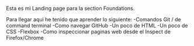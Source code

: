 Esta es mi Landing page para la section Foundations.

Para llegar aqui he tenido que aprender lo siguiente:
    -Comandos Git / de command terminal
    -Como navegar GitHub
    -Un poco de HTML
    -Un poco de CSS
        -Flexbox
    -Como inspeccionar paginas web desde el Inspect de Firefox/Chrome